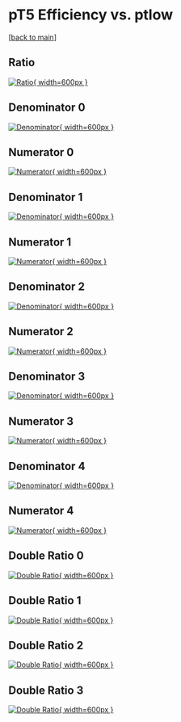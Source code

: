 # pT5 Efficiency vs. ptlow

[[back to main](./)]



## Ratio

[![Ratio](../mtv/var/pT5_vtr_321_0_eff_ptlow.png){ width=600px }](../mtv/var/pT5_vtr_321_0_eff_ptlow.pdf)

## Denominator 0

[![Denominator](../mtv/den/pT5_vtr_321_0_eff_ptlow_den0.png){ width=600px }](../mtv/den/pT5_vtr_321_0_eff_ptlow_den0.pdf)

## Numerator 0

[![Numerator](../mtv/num/pT5_vtr_321_0_eff_ptlow_num0.png){ width=600px }](../mtv/num/pT5_vtr_321_0_eff_ptlow_num0.pdf)

## Denominator 1

[![Denominator](../mtv/den/pT5_vtr_321_0_eff_ptlow_den1.png){ width=600px }](../mtv/den/pT5_vtr_321_0_eff_ptlow_den1.pdf)

## Numerator 1

[![Numerator](../mtv/num/pT5_vtr_321_0_eff_ptlow_num1.png){ width=600px }](../mtv/num/pT5_vtr_321_0_eff_ptlow_num1.pdf)

## Denominator 2

[![Denominator](../mtv/den/pT5_vtr_321_0_eff_ptlow_den2.png){ width=600px }](../mtv/den/pT5_vtr_321_0_eff_ptlow_den2.pdf)

## Numerator 2

[![Numerator](../mtv/num/pT5_vtr_321_0_eff_ptlow_num2.png){ width=600px }](../mtv/num/pT5_vtr_321_0_eff_ptlow_num2.pdf)

## Denominator 3

[![Denominator](../mtv/den/pT5_vtr_321_0_eff_ptlow_den3.png){ width=600px }](../mtv/den/pT5_vtr_321_0_eff_ptlow_den3.pdf)

## Numerator 3

[![Numerator](../mtv/num/pT5_vtr_321_0_eff_ptlow_num3.png){ width=600px }](../mtv/num/pT5_vtr_321_0_eff_ptlow_num3.pdf)

## Denominator 4

[![Denominator](../mtv/den/pT5_vtr_321_0_eff_ptlow_den4.png){ width=600px }](../mtv/den/pT5_vtr_321_0_eff_ptlow_den4.pdf)

## Numerator 4

[![Numerator](../mtv/num/pT5_vtr_321_0_eff_ptlow_num4.png){ width=600px }](../mtv/num/pT5_vtr_321_0_eff_ptlow_num4.pdf)

## Double Ratio 0

[![Double Ratio](../mtv/ratio/pT5_vtr_321_0_eff_ptlow_ratio0.png){ width=600px }](../mtv/ratio/pT5_vtr_321_0_eff_ptlow_ratio0.pdf)

## Double Ratio 1

[![Double Ratio](../mtv/ratio/pT5_vtr_321_0_eff_ptlow_ratio1.png){ width=600px }](../mtv/ratio/pT5_vtr_321_0_eff_ptlow_ratio1.pdf)

## Double Ratio 2

[![Double Ratio](../mtv/ratio/pT5_vtr_321_0_eff_ptlow_ratio2.png){ width=600px }](../mtv/ratio/pT5_vtr_321_0_eff_ptlow_ratio2.pdf)

## Double Ratio 3

[![Double Ratio](../mtv/ratio/pT5_vtr_321_0_eff_ptlow_ratio3.png){ width=600px }](../mtv/ratio/pT5_vtr_321_0_eff_ptlow_ratio3.pdf)


